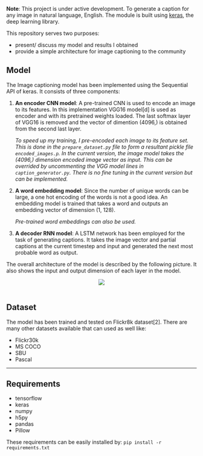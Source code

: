 

__Note__: This project is under active development. 
To generate a caption for any image in natural language, English.  The module is built using [keras](https://keras.io/), the deep learning library. 

This repository serves two purposes:
- present/ discuss my model and results I obtained
- provide a simple architecture for image captioning to the community

## Model 

The Image captioning model has been implemented using the Sequential API of keras. It consists of three components:
1. __An encoder CNN model__: A pre-trained CNN is used to encode an image to its features. In this implementation VGG16 model[d] is used as encoder and with its pretrained weights loaded. The last softmax layer of VGG16 is removed and the vector of dimention (4096,) is obtained from the second last layer. 

	_To speed up my training, I pre-encoded each image to its feature set. This is done in the `prepare_dataset.py` file to form a resultant pickle file `encoded_images.p`. In the current version, the image model takes the (4096,) dimension encoded image vector as input. This can be overrided by uncommenting the VGG model lines in `caption_generator.py`. There is no fine tuning in the current version but can be implemented._

2. __A word embedding model__: Since the number of unique words can be large, a one hot encoding of the words is not a good idea. An embedding model is trained that takes a word and outputs an embedding vector of dimension (1, 128).

	_Pre-trained word embeddings can also be used._

3. __A decoder RNN model__: A LSTM network has been employed for the task of generating captions. It takes the image vector and partial captions at the current timestep and input and generated the next most probable word as output. 

The overall architecture of the model is described by the following picture. It also shows the input and output dimension of each layer in the model. 

<div align="center">
  <img src="vis/model.png"><br><br>
</div>

## Dataset
The model has been trained and tested on Flickr8k dataset[2]. There are many other datasets available that can used as well like:	
- Flickr30k
- MS COCO
- SBU
- Pascal
----------------------------------

## Requirements 
- tensorflow
- keras
- numpy
- h5py
- pandas
- Pillow

These requirements can be easily installed by:
	`pip install -r requirements.txt`


